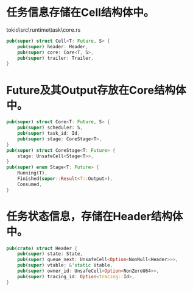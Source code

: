 # 任务信息存储在Cell结构体中。
tokio\src\runtime\task\core.rs
```rust
pub(super) struct Cell<T: Future, S> {
    pub(super) header: Header,
    pub(super) core: Core<T, S>,
    pub(super) trailer: Trailer,
}
```

# Future及其Output存放在Core结构体中。
```rust
pub(super) struct Core<T: Future, S> {
    pub(super) scheduler: S,
    pub(super) task_id: Id,
    pub(super) stage: CoreStage<T>,
}
pub(super) struct CoreStage<T: Future> {
    stage: UnsafeCell<Stage<T>>,
}
pub(super) enum Stage<T: Future> {
    Running(T),
    Finished(super::Result<T::Output>),
    Consumed,
}
```

# 任务状态信息，存储在Header结构体中。
```rust
pub(crate) struct Header {
    pub(super) state: State,
    pub(super) queue_next: UnsafeCell<Option<NonNull<Header>>>,
    pub(super) vtable: &'static Vtable,
    pub(super) owner_id: UnsafeCell<Option<NonZeroU64>>,
    pub(super) tracing_id: Option<tracing::Id>,
}
```
